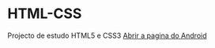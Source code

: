 # HTML-CSS
 Projecto de estudo HTML5 e CSS3
<a href="https://vagnerreis2765.github.io/HTML-CSS/EXERCICIOS\13\index.html">Abrir a pagina do Android</a>